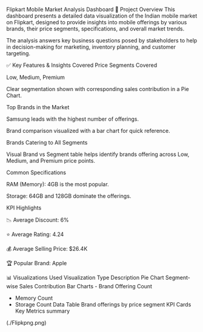 Flipkart Mobile Market Analysis Dashboard
📂 Project Overview
This dashboard presents a detailed data visualization of the Indian mobile market on Flipkart, designed to provide insights into mobile offerings by various brands, their price segments, specifications, and overall market trends.

The analysis answers key business questions posed by stakeholders to help in decision-making for marketing, inventory planning, and customer targeting.

✅ Key Features & Insights Covered
Price Segments Covered

Low, Medium, Premium

Clear segmentation shown with corresponding sales contribution in a Pie Chart.

Top Brands in the Market

Samsung leads with the highest number of offerings.

Brand comparison visualized with a bar chart for quick reference.

Brands Catering to All Segments

Visual Brand vs Segment table helps identify brands offering across Low, Medium, and Premium price points.

Common Specifications

RAM (Memory): 4GB is the most popular.

Storage: 64GB and 128GB dominate the offerings.

KPI Highlights

📉 Average Discount: 6%

⭐ Average Rating: 4.24

💰 Average Selling Price: $26.4K

🏆 Popular Brand: Apple

📊 Visualizations Used
Visualization Type	Description
Pie Chart	Segment-wise Sales Contribution
Bar Charts	- Brand Offering Count
- Memory Count
- Storage Count
Data Table	Brand offerings by price segment
KPI Cards	Key Metrics summary

(./Flipkpng.png)
